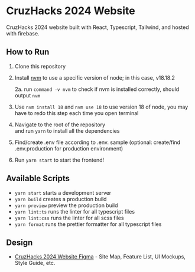 # CruzHacks 2024 Website

CruzHacks 2024 website built with React, Typescript, Tailwind, and hosted with firebase.

## How to Run

1. Clone this repository
2. Install [nvm](https://github.com/nvm-sh/nvm) to use a specific version of node; in this case, v18.18.2
    
   2a. run `command -v nvm` to check if nvm is installed correctly, should output `nvm` 
3. Use `nvm install 18` and `nvm use 18` to 
   use version 18 of node, you may have to redo this step each time you open terminal 
4. Navigate to the root of the repository   
   and run `yarn` to install all the dependencies
5. Find/create .env file according to .env.
   sample (optional: create/find .env.production for production environment)
5. Run `yarn start` to start the frontend!

## Available Scripts

- `yarn start` starts a development server
- `yarn build` creates a production build
- `yarn preview` preview the production build
- `yarn lint:ts` runs the linter for all typescript files
- `yarn lint:css` runs the linter for all scss files
- `yarn format` runs the prettier formatter for all typescript files

## Design

- [CruzHacks 2024 Website Figma](https://www.figma.com/file/IXAajiFoWwcPU70DFs6hRt/2024-Website?type=design&node-id=2%3A2208&mode=design&t=JUGVyFxn8iTvM5LQ-1](https://www.figma.com/file/IXAajiFoWwcPU70DFs6hRt/2024-Website?type=design&t=JUGVyFxn8iTvM5LQ-6)https://www.figma.com/file/IXAajiFoWwcPU70DFs6hRt/2024-Website?type=design&t=JUGVyFxn8iTvM5LQ-6) - Site Map, Feature List, UI Mockups, Style Guide, etc.
